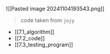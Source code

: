 ![[Pasted image 20241104193543.png]]
>code taken from `jojy`

- [[7.1_algorithm]]
- [[7.2_code]]
- [[7.3_testing_program]]
